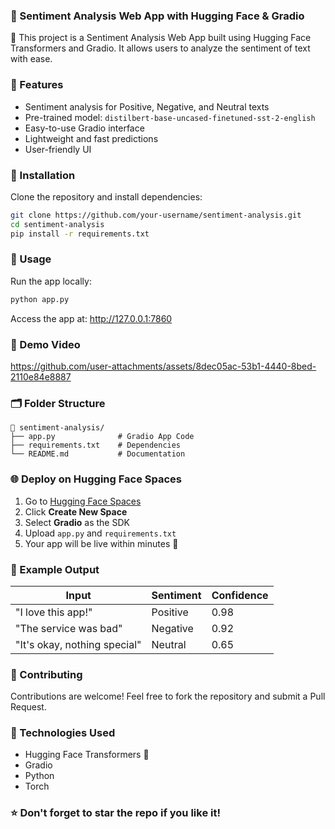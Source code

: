 ### 🌟 Sentiment Analysis Web App with Hugging Face & Gradio

🚀 This project is a Sentiment Analysis Web App built using Hugging Face Transformers and Gradio. It allows users to analyze the sentiment of text with ease.

### 🎯 Features
- Sentiment analysis for Positive, Negative, and Neutral texts
- Pre-trained model: `distilbert-base-uncased-finetuned-sst-2-english`
- Easy-to-use Gradio interface
- Lightweight and fast predictions
- User-friendly UI

### 🔑 Installation
Clone the repository and install dependencies:

```bash
git clone https://github.com/your-username/sentiment-analysis.git
cd sentiment-analysis
pip install -r requirements.txt
```

### 🚀 Usage
Run the app locally:

```bash
python app.py
```
Access the app at: http://127.0.0.1:7860

### 📄 Demo Video

https://github.com/user-attachments/assets/8dec05ac-53b1-4440-8bed-2110e84e8887


### 🗂️ Folder Structure
```
📁 sentiment-analysis/
├── app.py              # Gradio App Code
├── requirements.txt    # Dependencies
└── README.md           # Documentation
```

### 🌐 Deploy on Hugging Face Spaces
1. Go to [Hugging Face Spaces](https://huggingface.co/spaces)
2. Click **Create New Space**
3. Select **Gradio** as the SDK
4. Upload `app.py` and `requirements.txt`
5. Your app will be live within minutes 🚀

### 🎯 Example Output
| Input                | Sentiment | Confidence |
|----------------|----------------|-----------------|
| "I love this app!" | Positive | 0.98 |
| "The service was bad" | Negative | 0.92 |
| "It's okay, nothing special" | Neutral | 0.65 |

### 🤝 Contributing
Contributions are welcome! Feel free to fork the repository and submit a Pull Request.

### 📌 Technologies Used
- Hugging Face Transformers 🤗
- Gradio
- Python
- Torch

### ⭐ Don't forget to star the repo if you like it!

